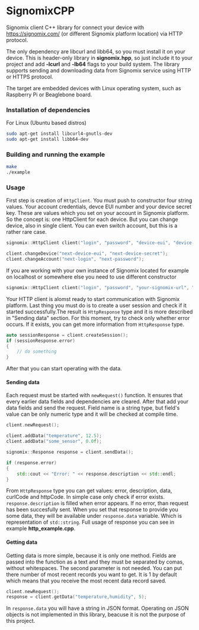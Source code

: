 # SignomixCPP
Signomix client C++ library for connect your device with https://signomix.com/ (or different Signomix platform location) via HTTP protocol. 

The only dependency are libcurl and libb64, so you must install it on your device. This is header-only library in **signomix.hpp**, so just include it to your project and add **-lcurl** and **-lb64** flags to your build system. The library supports sending and downloading data from Signomix service using HTTP or HTTPS protocol.

The target are embedded devices with Linux operating system, such as Raspberry Pi or Beaglebone board. 

### Installation of dependencies
For Linux (Ubuntu based distros)
```bash
sudo apt-get install libcurl4-gnutls-dev
sudo apt-get install libb64-dev
```

### Building and running the example
```bash
make
./example
```

### Usage
First step is creation of `HttpClient`. You must push to constructor four string values. Your account credentials, devce EUI number and your device secret key. These are values which you set on your account in Signomix platform. So the concept is: one HttpClient for each device. But you can change device, also in single client. You can even switch account, but this is a rather rare case.
```c++
signomix::HttpClient client("login", "password", "device-eui", "device-secret");

client.changeDevice("next-device-eui", "next-device-secret");
client.changeAccount("next-login", "next-password");
```
If you are working with your own instance of Signomix located for example on localhost or somewhere else you need to use different constructor
```c++
signomix::HttpClient client("login", "password", "your-signomix-url", "device-eui", "device-secret");
```
Your HTTP client is alomst ready to start communication with Signomix platform. Last thing you must do is to create a user session and check if it started successfully.The result is `HttpResponse` type and it is more described in "Sending data" section. For this moment, try to check only whether error occurs. If it exists, you can get more information from `HttpResponse` type.
```c++
auto sessionResponse = client.createSession();
if (sessionResponse.error)
{
    // do something
}
```
After that you can start operating with the data.

#### Sending data
Each request must be started with `newRequest()` function. It ensures that every earlier data fields and dependencies are cleared.
After that add your data fields and send the request. Field name is a string type, but field's value can be only numeric type and it will be checked at compile time.
```c++
client.newRequest();

client.addData("temperature", 12.5);
client.addData("some_sensor", 0.0f);

signomix::Response response = client.sendData();

if (response.error)
{
    std::cout << "Error: " << response.description << std::endl;
}
```
From `HttpResponse` type you can get values: error, description, data, curlCode and httpCode. In simple case only check if error exists. `response.description` is filled when error appears. If no error, than request has been succesfully sent. When you set that response to provide you some data, they will be available under `response.data` variable. Which is representation of `std::string`. Full usage of response you can see in example **http_example.cpp**.

#### Getting data
Getting data is more simple, because it is only one method. Fields are passed into the function as a text and they must be separated by comas, without whitespaces.
The second parameter is not needed. You can put there number of most recent records you want to get. It is 1 by default which means that you receive the most recent data record saved.
```c++
client.newRequest();
response = client.getData("temperature,humidity", 5);

```
In `response.data` you will have a string in JSON format. Operating on JSON objects is not implemented in this library, beacuse it is not the purpose of this project.